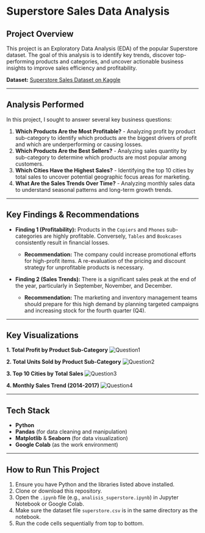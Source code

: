# Superstore Sales Data Analysis

## Project Overview
This project is an Exploratory Data Analysis (EDA) of the popular Superstore dataset. The goal of this analysis is to identify key trends, discover top-performing products and categories, and uncover actionable business insights to improve sales efficiency and profitability.

**Dataset:** [Superstore Sales Dataset on Kaggle](https://www.kaggle.com/datasets/safalpreeth/super-store-dataset)

---

## Analysis Performed
In this project, I sought to answer several key business questions:
1.  **Which Products Are the Most Profitable?** - Analyzing profit by product sub-category to identify which products are the biggest drivers of profit and which are underperforming or causing losses.
2.  **Which Products Are the Best Sellers?** - Analyzing sales quantity by sub-category to determine which products are most popular among customers.
3.  **Which Cities Have the Highest Sales?** - Identifying the top 10 cities by total sales to uncover potential geographic focus areas for marketing.
4.  **What Are the Sales Trends Over Time?** - Analyzing monthly sales data to understand seasonal patterns and long-term growth trends.

---

## Key Findings & Recommendations
* **Finding 1 (Profitability):** Products in the `Copiers` and `Phones` sub-categories are highly profitable. Conversely, `Tables` and `Bookcases` consistently result in financial losses.
    * **Recommendation:** The company could increase promotional efforts for high-profit items. A re-evaluation of the pricing and discount strategy for unprofitable products is necessary.

* **Finding 2 (Sales Trends):** There is a significant sales peak at the end of the year, particularly in September, November, and December.
    * **Recommendation:** The marketing and inventory management teams should prepare for this high demand by planning targeted campaigns and increasing stock for the fourth quarter (Q4).

---

## Key Visualizations


**1. Total Profit by Product Sub-Category**
![Question1](images/Question1.png)

**2. Total Units Sold by Product Sub-Category**
![Question2](images/Question2.png)

**3. Top 10 Cities by Total Sales**
![Question3](images/Question3.png)

**4. Monthly Sales Trend (2014-2017)**
![Question4](images/Question4.png)

---

## Tech Stack
* **Python**
* **Pandas** (for data cleaning and manipulation)
* **Matplotlib** & **Seaborn** (for data visualization)
* **Google Colab** (as the work environment)

---

## How to Run This Project
1.  Ensure you have Python and the libraries listed above installed.
2.  Clone or download this repository.
3.  Open the `.ipynb` file (e.g., `analisis_superstore.ipynb`) in Jupyter Notebook or Google Colab.
4.  Make sure the dataset file `superstore.csv` is in the same directory as the notebook.
5.  Run the code cells sequentially from top to bottom.
